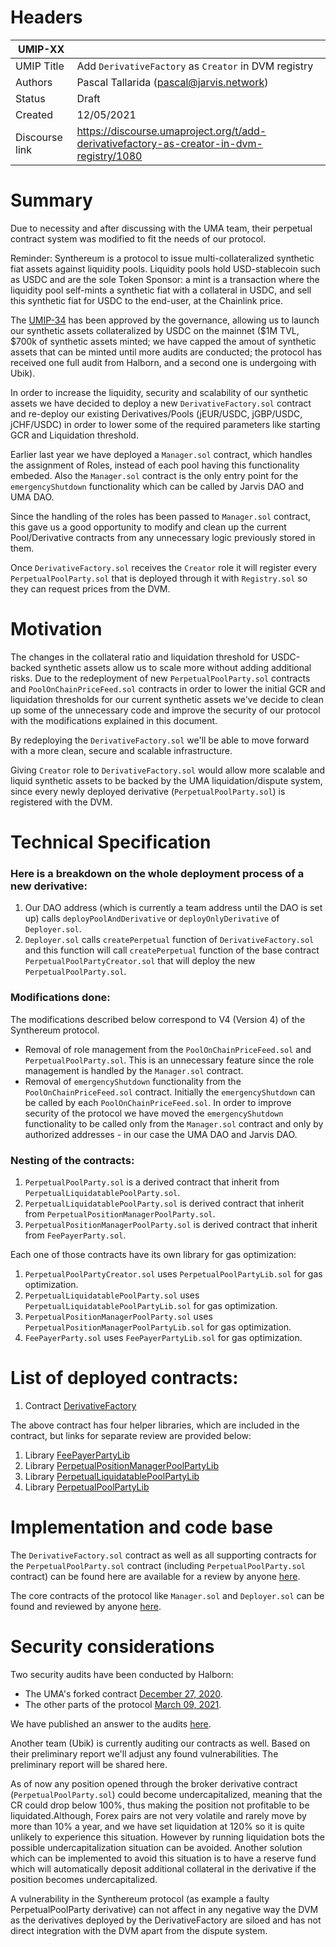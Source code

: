 # Headers

| UMIP-XX  |                                                                                                                                          |
|------------|------------------------------------------------------------------------------------------------------------------------------------------|
| UMIP Title | Add `DerivativeFactory` as `Creator` in DVM registry                                                                                                |
| Authors    | Pascal Tallarida (pascal@jarvis.network)                 |
| Status     | Draft                                                 |
| Created    | 12/05/2021   
| Discourse link    | https://discourse.umaproject.org/t/add-derivativefactory-as-creator-in-dvm-registry/1080                                  |

# Summary

Due to necessity and after discussing with the UMA team, their perpetual contract system was modified to fit the needs of our protocol. 

Reminder: Synthereum is a protocol to issue multi-collateralized synthetic fiat assets against liquidity pools. Liquidity pools hold USD-stablecoin such as USDC and are the sole Token Sponsor: a mint is a transaction where the liquidity pool self-mints a synthetic fiat with a collateral in USDC, and sell this synthetic fiat for USDC to the end-user, at the Chainlink price.

The [UMIP-34](https://github.com/UMAprotocol/UMIPs/blob/master/UMIPs/umip-34.md) has been approved by the governance, allowing us to launch our synthetic assets collateralized by USDC on the mainnet ($1M TVL, $700k of synthetic assets minted; we have capped the amout of synthetic assets that can be minted until more audits are conducted; the protocol has received one full audit from Halborn, and a second one is undergoing with Ubik).

In order to increase the liquidity, security and scalability of our synthetic assets we have decided to deploy a new `DerivativeFactory.sol` contract and re-deploy our existing Derivatives/Pools (jEUR/USDC, jGBP/USDC, jCHF/USDC) in order to lower some of the required parameters like starting GCR and Liquidation threshold. 

Earlier last year we have deployed a `Manager.sol` contract, which handles the assignment of Roles, instead of each pool having this functionality embeded. Also the `Manager.sol` contract is the only entry point for the `emergencyShutdown` functionality which can be called by Jarvis DAO and UMA DAO.

Since the handling of the roles has been passed to `Manager.sol` contract, this gave us a good opportunity to modify and clean up the current Pool/Derivative contracts from any unnecessary logic previously stored in them.

Once `DerivativeFactory.sol` receives the `Creator` role it will register every `PerpetualPoolParty.sol` that is deployed through it with `Registry.sol` so they can request prices from the DVM.

# Motivation

The changes in the collateral ratio and liquidation threshold for USDC-backed synthetic assets allow us to scale more without adding additional risks. Due to the redeployment of new `PerpetualPoolParty.sol` contracts and `PoolOnChainPriceFeed.sol` contracts in order to lower the initial GCR and liquidation thresholds for our current synthetic assets we've decide to clean up some of the unnecessary code and improve the security of our protocol with the modifications explained in this document.

By redeploying the `DerivativeFactory.sol` we'll be able to move forward with a more clean, secure and scalable infrastructure.

Giving `Creator` role to `DerivativeFactory.sol` would allow more scalable and liquid synthetic assets to be backed by the UMA liquidation/dispute system, since every newly deployed derivative (`PerpetualPoolParty.sol`) is registered with the DVM.

# Technical Specification

### Here is a breakdown on the whole deployment process of a new derivative:

1. Our DAO address (which is currently a team address until the DAO is set up) calls `deployPoolAndDerivative` or `deployOnlyDerivative` of `Deployer.sol`.
2. `Deployer.sol` calls `createPerpetual` function of `DerivativeFactory.sol` and this function will call `createPerpetual` function of the base contract `PerpetualPoolPartyCreator.sol` that will deploy the new `PerpetualPoolParty.sol`.

### Modifications done: 

The modifications described below correspond to V4 (Version 4) of the Synthereum protocol.  

- Removal of role management from the `PoolOnChainPriceFeed.sol` and `PerpetualPoolParty.sol`. This is an unnecessary feature since the role management is handled by the `Manager.sol` contract. 
- Removal of `emergencyShutdown` functionality from the `PoolOnChainPriceFeed.sol` contract. Initially the `emergencyShutdown` can be called by each `PoolOnChainPriceFeed.sol`. In order to improve security of the protocol we have moved the `emergencyShutdown` functionality to be called only from the `Manager.sol` contract and only by authorized addresses - in our case the UMA DAO and Jarvis DAO.


### Nesting of the contracts:

1. `PerpetualPoolParty.sol` is a derived contract that inherit from `PerpetualLiquidatablePoolParty.sol`.
2. `PerpetualLiquidatablePoolParty.sol` is derived contract that inherit from `PerpetualPositionManagerPoolParty.sol`.
3. `PerpetualPositionManagerPoolParty.sol` is derived contract that inherit from `FeePayerParty.sol`.

Each one of those contracts have its own library for gas optimization:
1. `PerpetualPoolPartyCreator.sol` uses `PerpetualPoolPartyLib.sol` for gas optimization.
2. `PerpetualLiquidatablePoolParty.sol` uses `PerpetualLiquidatablePoolPartyLib.sol` for gas optimization.
3. `PerpetualPositionManagerPoolParty.sol` uses `PerpetualPositionManagerPoolPartyLib.sol` for gas optimization.
4. `FeePayerParty.sol` uses `FeePayerPartyLib.sol` for gas optimization.

# List of deployed contracts:

1. Contract [DerivativeFactory](https://etherscan.io/address/0x811f78b7d6bcf1c0e94493c2ec727b50ee32b974)

The above contract has four helper libraries, which are included in the contract, but links for separate review are provided below:

1. Library [FeePayerPartyLib](https://etherscan.io/address/0x97d884d049cd705d681ae83b5cba3efaad0d2c32)
2. Library [PerpetualPositionManagerPoolPartyLib](https://etherscan.io/address/0x1418830ad554becaf76a4058eec6bee9ac002e19)
3. Library [PerpetualLiquidatablePoolPartyLib](https://etherscan.io/address/0xfbf14c09079e1aac83be279b6354da710b0cfc5e)
4. Library [PerpetualPoolPartyLib](https://etherscan.io/address/0x348e4b25077c5133450edad060ea4d8db667913d)

# Implementation and code base

The `DerivativeFactory.sol` contract as well as all supporting contracts for the `PerpetualPoolParty.sol` contract (including `PerpetualPoolParty.sol` contract) can be found here are available for a review by anyone [here](https://gitlab.com/jarvis-network/apps/exchange/mono-repo/-/tree/feature/derivative-v2/libs/contracts/contracts/contracts/derivative/v2).

The core contracts of the protocol like `Manager.sol` and `Deployer.sol` can be found and reviewed by anyone [here](https://gitlab.com/jarvis-network/apps/exchange/mono-repo/-/tree/feature/derivative-v2/libs/contracts/contracts/contracts/core).

# Security considerations

Two security audits have been conducted by Halborn: 

- The UMA's forked contract [December 27, 2020](https://gitlab.com/jarvis-network/apps/exchange/mono-repo/-/blob/dev/docs/security-audits/halborn/01-jarvis-perpetualpoolparty.pdf).
- The other parts of the protocol [March 09, 2021](https://gitlab.com/jarvis-network/apps/exchange/mono-repo/-/blob/dev/docs/security-audits/halborn/02-jarvis-v3-smart-contracts-report-v1.pdf).

We have published an answer to the audits [here](https://gitlab.com/jarvis-network/apps/exchange/mono-repo/-/blob/dev/docs/security-audits/halborn/02-response-to-jarvis-v3-smart-contracts-report-v1.md).

Another team (Ubik) is currently auditing our contracts as well. Based on their preliminary report we'll adjust any found vulnerabilities. The preliminary report will be shared here.

As of now any position opened through the broker derivative contract (`PerpetualPoolParty.sol`) could become undercapitalized, meaning that the CR could drop below 100%, thus making the position not profitable to be liquidated.Although, Forex pairs are not very volatile and rarely move by more than 10% a year, and we have set liquidation at 120% so it is quite unlikely to experience this situation. However by running liquidation bots the possible undercapitalization situation can be avoided. Another solution which can be implemented to avoid this situation is to have a reserve fund which will automatically deposit additional collateral in the derivative if the position becomes undercapitalized.

A vulnerability in the Synthereum protocol (as example a faulty PerpetualPoolParty derivative) can not affect in any negative way the DVM as the derivatives deployed by the DerivativeFactory are siloed and has not direct integration with the DVM apart from the dispute system.
